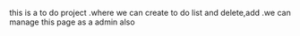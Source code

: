 this is a to do project .where we can create to do list and delete,add .we can manage this page as a admin also
